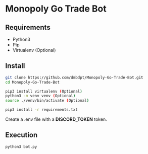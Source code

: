 # Monopoly Go Trade Bot

## Requirements

- Python3
- Pip
- Virtualenv (Optional)

## Install

```sh
git clone https://github.com/dmbdpt/Monopoly-Go-Trade-Bot.git
cd Monopoly-Go-Trade-Bot

pip3 install virtualenv (Optional)
python3 -m venv venv (Optional)
source ./venv/bin/activate (Optional)

pip3 install -r requirements.txt 
```

Create a .env file with a **DISCORD_TOKEN** token.

## Execution

```sh
python3 bot.py
```